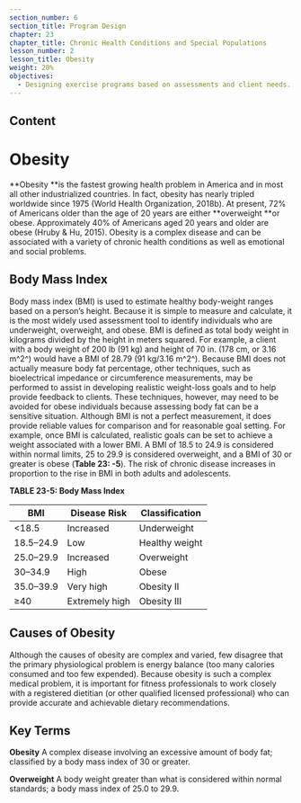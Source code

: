 ```yaml
---
section_number: 6
section_title: Program Design
chapter: 23
chapter_title: Chronic Health Conditions and Special Populations
lesson_number: 2
lesson_title: Obesity
weight: 20%
objectives:
  - Designing exercise programs based on assessments and client needs.
---
```


## Content
# Obesity

**Obesity **is the fastest growing health problem in America and in most all other industrialized countries. In fact, obesity has nearly tripled worldwide since 1975 (World Health Organization, 2018b). At present, 72% of Americans older than the age of 20 years are either **overweight **or obese. Approximately 40% of Americans aged 20 years and older are obese (Hruby & Hu, 2015). Obesity is a complex disease and can be associated with a variety of chronic health conditions as well as emotional and social problems.

## Body Mass Index

Body mass index (BMI) is used to estimate healthy body-weight ranges based on a person’s height. Because it is simple to measure and calculate, it is the most widely used assessment tool to identify individuals who are underweight, overweight, and obese. BMI is defined as total body weight in kilograms divided by the height in meters squared. For example, a client with a body weight of 200 lb (91 kg) and height of 70 in. (178 cm, or 3.16 m^2^) would have a BMI of 28.79 (91 kg/3.16 m^2^). Because BMI does not actually measure body fat percentage, other techniques, such as bioelectrical impedance or circumference measurements, may be performed to assist in developing realistic weight-loss goals and to help provide feedback to clients. These techniques, however, may need to be avoided for obese individuals because assessing body fat can be a sensitive situation. Although BMI is not a perfect measurement, it does provide reliable values for comparison and for reasonable goal setting. For example, once BMI is calculated, realistic goals can be set to achieve a weight associated with a lower BMI. A BMI of 18.5 to 24.9 is considered within normal limits, 25 to 29.9 is considered overweight, and a BMI of 30 or greater is obese (**Table 23: -5**). The risk of chronic disease increases in proportion to the rise in BMI in both adults and adolescents.

**TABLE 23-5: Body Mass Index**

| BMI | Disease Risk | Classification |
|---|---|---|
| <18.5 | Increased | Underweight |
| 18.5–24.9 | Low | Healthy weight |
| 25.0–29.9 | Increased | Overweight |
| 30–34.9 | High | Obese |
| 35.0–39.9 | Very high | Obesity II |
| ≥40 | Extremely high | Obesity III |

## Causes of Obesity

Although the causes of obesity are complex and varied, few disagree that the primary physiological problem is energy balance (too many calories consumed and too few expended). Because obesity is such a complex medical problem, it is important for fitness professionals to work closely with a registered dietitian (or other qualified licensed professional) who can provide accurate and achievable dietary recommendations.

## Key Terms

**Obesity**
A complex disease involving an excessive amount of body fat; classified by a body mass index of 30 or greater.

**Overweight**
A body weight greater than what is considered within normal standards; a body mass index of 25.0 to 29.9.